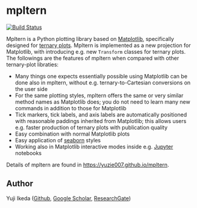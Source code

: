 # mpltern

[![Build Status](https://travis-ci.org/yuzie007/mpltern.svg?branch=master)](https://travis-ci.org/yuzie007/mpltern)

Mpltern is a Python plotting library based on
[Matplotlib](https://matplotlib.org), specifically designed for
[ternary plots](https://en.wikipedia.org/wiki/Ternary_plot).
Mpltern is implemented as a new projection for Matplotlib, with introducing
e.g. new `Transform` classes for ternary plots.
The followings are the features of mpltern when compared with other
ternary-plot libraties:

- Many things one expects essentially possible using Matplotlib can be done
  also in mpltern, without e.g. ternary-to-Cartesian conversions on the user
  side
- For the same plotting styles, mpltern offers the same or very similar method
  names as Matplotlib does; you do not need to learn many new commands in
  addition to those for Matplotlib
- Tick markers, tick labels, and axis labels are automatically positioned with
  reasonable paddings inherited from Matplotlib;
  this allows users e.g. faster production of ternary plots with publication
  quality
- Easy combination with normal Matplotlib plots
- Easy application of [seaborn](https://seaborn.pydata.org) styles
- Working also in Matplotlib interactive modes inside e.g.
  [Jupyter](http://jupyter.org) notebooks

Details of mpltern are found in https://yuzie007.github.io/mpltern.

## Author

Yuji Ikeda
([Github](https://github.com/yuzie007),
[Google Scholar](https://scholar.google.com/citations?user=2m5dkBwAAAAJ&hl=en),
[ResearchGate](https://www.researchgate.net/profile/Yuji_Ikeda6))
